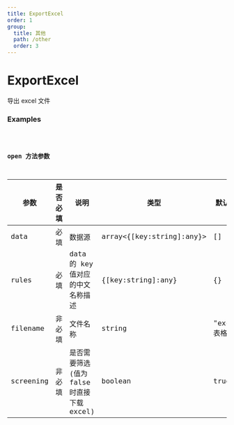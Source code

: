 ```yaml
---
title: ExportExcel
order: 1
group:
  title: 其他
  path: /other
  order: 3
---
```


# ExportExcel

导出 excel 文件

### Examples

<code src="./demo.jsx" />

### open 方法参数

| 参数 | 是否必填 | 说明 | 类型 | 默认值 |
| --- | --- | --- | --- | --- |
| data | 必填 | 数据源 | array<{[key:string]:any}> | [] |
| rules | 必填 | data 的 key 值对应的中文名称描述 | {[key:string]:any} | {} |
| filename | 非必填 | 文件名称 | string | "excel 表格" |
| screening | 非必填 | 是否需要筛选(值为 false 时直接下载 excel) | boolean | true |
